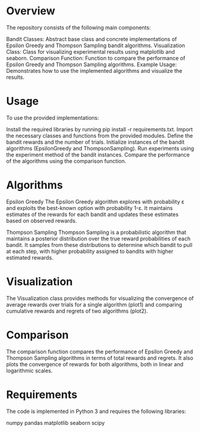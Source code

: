 # Overview

The repository consists of the following main components:

Bandit Classes: Abstract base class and concrete implementations of Epsilon Greedy and Thompson Sampling bandit algorithms.
Visualization Class: Class for visualizing experimental results using matplotlib and seaborn.
Comparison Function: Function to compare the performance of Epsilon Greedy and Thompson Sampling algorithms.
Example Usage: Demonstrates how to use the implemented algorithms and visualize the results.

# Usage

To use the provided implementations:

Install the required libraries by running pip install -r requirements.txt.
Import the necessary classes and functions from the provided modules.
Define the bandit rewards and the number of trials.
Initialize instances of the bandit algorithms (EpsilonGreedy and ThompsonSampling).
Run experiments using the experiment method of the bandit instances.
Compare the performance of the algorithms using the comparison function.

# Algorithms

Epsilon Greedy
The Epsilon Greedy algorithm explores with probability ε and exploits the best-known option with probability 1-ε. It maintains estimates of the rewards for each bandit and updates these estimates based on observed rewards.

Thompson Sampling
Thompson Sampling is a probabilistic algorithm that maintains a posterior distribution over the true reward probabilities of each bandit. It samples from these distributions to determine which bandit to pull at each step, with higher probability assigned to bandits with higher estimated rewards.

# Visualization

The Visualization class provides methods for visualizing the convergence of average rewards over trials for a single algorithm (plot1) and comparing cumulative rewards and regrets of two algorithms (plot2).

# Comparison

The comparison function compares the performance of Epsilon Greedy and Thompson Sampling algorithms in terms of total rewards and regrets. It also plots the convergence of rewards for both algorithms, both in linear and logarithmic scales.

# Requirements

The code is implemented in Python 3 and requires the following libraries:

numpy
pandas
matplotlib
seaborn
scipy
